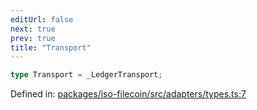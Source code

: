 ```yaml
---
editUrl: false
next: true
prev: true
title: "Transport"
---
```


```ts
type Transport = _LedgerTransport;
```

Defined in: [packages/iso-filecoin/src/adapters/types.ts:7](https://github.com/hugomrdias/filecoin/blob/main/packages/iso-filecoin/src/adapters/types.ts#L7)
